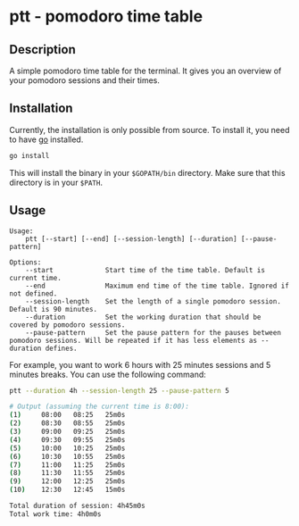 # ptt - pomodoro time table

## Description

A simple pomodoro time table for the terminal. It gives you an overview of your pomodoro sessions and their times.

## Installation

Currently, the installation is only possible from source. To install it, you need to have [go](https://golang.org/) installed.

```bash
go install
```

This will install the binary in your `$GOPATH/bin` directory. Make sure that this directory is in your `$PATH`.

## Usage

```
Usage:
    ptt [--start] [--end] [--session-length] [--duration] [--pause-pattern]

Options:
    --start             Start time of the time table. Default is current time.
    --end               Maximum end time of the time table. Ignored if not defined.
    --session-length    Set the length of a single pomodoro session. Default is 90 minutes.
    --duration          Set the working duration that should be covered by pomodoro sessions.
    --pause-pattern     Set the pause pattern for the pauses between pomodoro sessions. Will be repeated if it has less elements as --duration defines.
```

For example, you want to work 6 hours with 25 minutes sessions and 5 minutes breaks. You can use the following command:

```bash
ptt --duration 4h --session-length 25 --pause-pattern 5

# Output (assuming the current time is 8:00):
(1)     08:00   08:25   25m0s
(2)     08:30   08:55   25m0s
(3)     09:00   09:25   25m0s
(4)     09:30   09:55   25m0s
(5)     10:00   10:25   25m0s
(6)     10:30   10:55   25m0s
(7)     11:00   11:25   25m0s
(8)     11:30   11:55   25m0s
(9)     12:00   12:25   25m0s
(10)    12:30   12:45   15m0s

Total duration of session: 4h45m0s
Total work time: 4h0m0s
```
